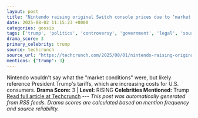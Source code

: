 ```yaml
---
layout: post
title: "Nintendo raising original Switch console prices due to ‘market conditions’"
date: 2025-08-02 11:15:23 +0000
categories: gossip
tags: ['trump', 'politics', 'controversy', 'government', 'legal', 'source-techcrunch', 'drama-rising']
drama_score: 3
primary_celebrity: trump
source: techcrunch
source_url: "https://techcrunch.com/2025/08/01/nintendo-raising-original-switch-console-prices-due-to-market-conditions/"
mentions: {'trump': 3}
---
```


Nintendo wouldn't say what the "market conditions" were, but likely reference President Trump's tariffs, which are increasing costs for U.S. consumers. **Drama Score:** 3 | **Level:** RISING **Celebrities Mentioned:** Trump [Read full article at Techcrunch](https://techcrunch.com/2025/08/01/nintendo-raising-original-switch-console-prices-due-to-market-conditions/) --- *This post was automatically generated from RSS feeds. Drama scores are calculated based on mention frequency and source reliability.*